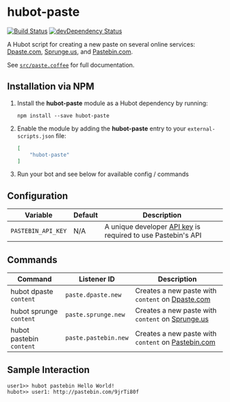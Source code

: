 # hubot-paste

[![Build Status](https://travis-ci.org/ClaudeBot/hubot-paste.svg)](https://travis-ci.org/ClaudeBot/hubot-paste)
[![devDependency Status](https://david-dm.org/ClaudeBot/hubot-paste/dev-status.svg)](https://david-dm.org/ClaudeBot/hubot-paste#info=devDependencies)

A Hubot script for creating a new paste on several online services: [Dpaste.com][dpaste], [Sprunge.us][sprunge], and [Pastebin.com][pastebin].

See [`src/paste.coffee`](src/paste.coffee) for full documentation.


## Installation via NPM

1. Install the __hubot-paste__ module as a Hubot dependency by running:

    ```
    npm install --save hubot-paste
    ```

2. Enable the module by adding the __hubot-paste__ entry to your `external-scripts.json` file:

    ```json
    [
        "hubot-paste"
    ]
    ```

3. Run your bot and see below for available config / commands


## Configuration

Variable | Default | Description
--- | --- | ---
`PASTEBIN_API_KEY` | N/A | A unique developer [API key](http://pastebin.com/api) is required to use Pastebin's API


## Commands

Command | Listener ID | Description
--- | --- | ---
hubot dpaste `content` | `paste.dpaste.new` | Creates a new paste with `content` on [Dpaste.com][dpaste]
hubot sprunge `content` | `paste.sprunge.new` | Creates a new paste with `content` on [Sprunge.us][sprunge]
hubot pastebin `content` | `paste.pastebin.new` | Creates a new paste with `content` on [Pastebin.com][pastebin]


## Sample Interaction

```
user1>> hubot pastebin Hello World!
hubot>> user1: http://pastebin.com/9jrTi80f
```


  [dpaste]: http://dpaste.com/
  [sprunge]: http://sprunge.us/
  [pastebin]: //pastebin.com/